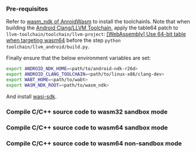 ### Pre-requisites

Refer to [wasm_ndk of AnroidWasm](https://github.com/AndroidWasm/wasm_ndk?tab=readme-ov-file#pre-requisites) to install the toolchainls. Note that when building the [Android Clang/LLVM Toolchain](https://android.googlesource.com/toolchain/llvm_android/+/master/README.md#android-clang_llvm-toolchain), apply the table64 patch to `llvm-toolchain/toolchain/llvm-project`: [[WebAssembly] Use 64-bit table when targeting wasm64](https://github.com/llvm/llvm-project/pull/92042) before the step `python toolchain/llvm_android/build.py`.

Finally ensure that the below environment variables are set:
```bash
export ANDROID_NDK_HOME=<path/to/android-ndk-r26d>
export ANDROID_CLANG_TOOLCHAIN=<path/to/linux-x86/clang-dev>
export WABT_HOME=<path/to/wabt>
export WASM_NDK_ROOT=<path/to/wasm_ndk>
```

And install [wasi-sdk](https://github.com/WebAssembly/wasi-sdk/tags).

### Compile C/C++ source code to wasm32 sandbox mode


### Compile C/C++ source code to wasm64 sandbox mode


### Compile C/C++ source code to wasm64 non-sandbox mode
